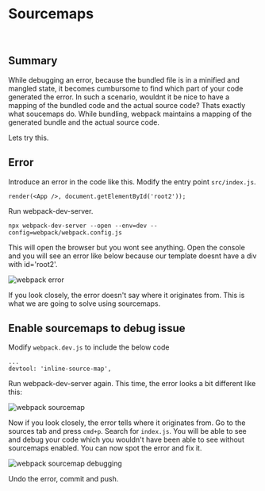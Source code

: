 # Sourcemaps

&nbsp;

## Summary

While debugging an error, because the bundled file is in a minified and mangled state, it becomes cumbursome to find which part of your code generated the error. In such a scenario, wouldnt it be nice to have a mapping of the bundled code and the actual source code? Thats exactly what soucemaps do. While bundling, webpack maintains a mapping of the generated bundle and the actual source code.

Lets try this.

## Error

Introduce an error in the code like this. Modify the entry point `src/index.js`.

    render(<App />, document.getElementById('root2'));

Run webpack-dev-server.

`npx webpack-dev-server --open --env=dev --config=webpack/webpack.config.js`

This will open the browser but you wont see anything. Open the console and you will see an error like below because our template doesnt have a div with id='root2'.

![webpack error](https://firebasestorage.googleapis.com/v0/b/zaxisapp.appspot.com/o/blog%2Fwebpack-error.png?alt=media&token=277b4ace-e8c2-4d45-ad80-cb306c377d00 "webpack error")

If you look closely, the error doesn't say where it originates from. This is what we are going to solve using sourcemaps.

## Enable sourcemaps to debug issue

Modify `webpack.dev.js` to include the below code

    ...
    devtool: 'inline-source-map',

Run webpack-dev-server again. This time, the error looks a bit different like this:

![webpack sourcemap](https://firebasestorage.googleapis.com/v0/b/zaxisapp.appspot.com/o/blog%2Fwebpack-sourcemap.png?alt=media&token=06d97ea8-3ac3-41f5-92cc-546d2e16da43 "webpack sourcemap")

Now if you look closely, the error tells where it originates from. Go to the sources tab and press `cmd+p`. Search for `index.js`. You will be able to see and debug your code which you wouldn't have been able to see without sourcemaps enabled. You can now spot the error and fix it.

![webpack sourcemap debugging](https://firebasestorage.googleapis.com/v0/b/zaxisapp.appspot.com/o/blog%2Fwebpack-sourcemap-debugging.gif?alt=media&token=9eeaba0d-f420-49b2-962a-1162bafe7447 "webpack sourcemap debugging")

Undo the error, commit and push.

